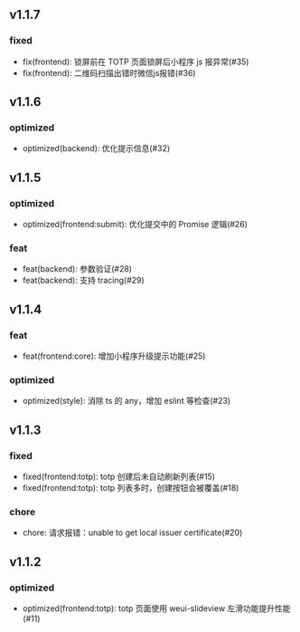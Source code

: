 ## v1.1.7

### fixed

- fix(frontend): 锁屏前在 TOTP 页面锁屏后小程序 js 报异常(#35)
- fix(frontend): 二维码扫描出错时微信js报错(#36)

## v1.1.6

### optimized

- optimized(backend): 优化提示信息(#32)

## v1.1.5

### optimized

- optimized(frontend:submit): 优化提交中的 Promise 逻辑(#26)

### feat

- feat(backend): 参数验证(#28)
- feat(backend): 支持 tracing(#29)

## v1.1.4

### feat

- feat(frontend:core): 增加小程序升级提示功能(#25)

### optimized

- optimized(style): 消除 ts 的 any，增加 eslint 等检查(#23)

## v1.1.3

### fixed

- fixed(frontend:totp): totp 创建后未自动刷新列表(#15)
- fixed(frontend:totp): totp 列表多时，创建按钮会被覆盖(#18)

### chore

- chore: 请求报错：unable to get local issuer certificate(#20)

## v1.1.2

### optimized

- optimized(frontend:totp): totp 页面使用 weui-slideview 左滑功能提升性能(#11)
